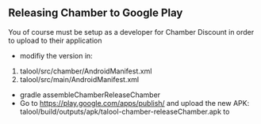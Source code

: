 
## Releasing Chamber to Google Play

You of course must be setup as a developer for Chamber Discount in order to upload to their application

* modifiy the version in:
 1. talool/src/chamber/AndroidManifest.xml
 2. talool/src/main/AndroidManifest.xml
* gradle assembleChamberReleaseChamber
* Go to https://play.google.com/apps/publish/ and upload the new APK: talool/build/outputs/apk/talool-chamber-releaseChamber.apk to 


